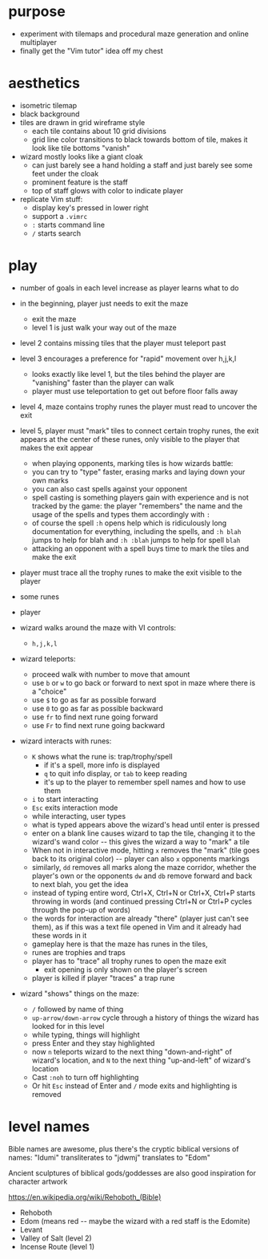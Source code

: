 # purpose

- experiment with tilemaps and procedural maze generation and
  online multiplayer
- finally get the "Vim tutor" idea off my chest

# aesthetics

- isometric tilemap
- black background
- tiles are drawn in grid wireframe style
    - each tile contains about 10 grid divisions
    - grid line color transitions to black towards bottom of
      tile, makes it look like tile bottoms "vanish"
- wizard mostly looks like a giant cloak
    - can just barely see a hand holding a staff and just barely
      see some feet under the cloak
    - prominent feature is the staff
    - top of staff glows with color to indicate player
- replicate Vim stuff:
    - display key's pressed in lower right
    - support a `.vimrc`
    - `:` starts command line
    - `/` starts search

# play

- number of goals in each level increase as player learns what to
  do
- in the beginning, player just needs to exit the maze
    - exit the maze
    - level 1 is just walk your way out of the maze
- level 2 contains missing tiles that the player must teleport
  past
- level 3 encourages a preference for "rapid" movement over h,j,k,l
    - looks exactly like level 1, but the tiles behind the player
      are "vanishing" faster than the player can walk
    - player must use teleportation to get out before floor falls
      away
- level 4, maze contains trophy runes the player must read to
  uncover the exit
- level 5, player must "mark" tiles to connect certain trophy
  runes, the exit appears at the center of these runes, only
  visible to the player that makes the exit appear
    - when playing opponents, marking tiles is how wizards
      battle:
    - you can try to "type" faster, erasing marks and laying down
      your own marks
    - you can also cast spells against your opponent
    - spell casting is something players gain with experience and
      is not tracked by the game: the player "remembers" the name
      and the usage of the spells and types them accordingly with
      `:`
    - of course the spell `:h` opens help which is ridiculously
      long documentation for everything, including the spells,
      and `:h blah` jumps to help for blah and `:h :blah` jumps
      to help for spell `blah`
    - attacking an opponent with a spell buys time to mark the
      tiles and make the exit

- player must trace all the trophy runes to make the exit visible
  to the player
- some runes 
- player 

- wizard walks around the maze with VI controls:
    - `h,j,k,l`
- wizard teleports:
    - proceed walk with number to move that amount
    - use `b` or `w` to go back or forward to next spot in maze
      where there is a "choice"
    - use `$` to go as far as possible forward
    - use `0` to go as far as possible backward
    - use `fr` to find next rune going forward
    - use `Fr` to find next rune going backward
- wizard interacts with runes:
    - `K` shows what the rune is: trap/trophy/spell
        - if it's a spell, more info is displayed
        - `q` to quit info display, or `tab` to keep reading
        - it's up to the player to remember spell names and how
          to use them
    - `i` to start interacting
    - `Esc` exits interaction mode
    - while interacting, user types
    - what is typed appears above the wizard's head until enter
      is pressed
    - enter on a blank line causes wizard to tap the tile,
      changing it to the wizard's wand color -- this gives the
      wizard a way to "mark" a tile
    - When not in interactive mode, hitting `x` removes the
      "mark" (tile goes back to its original color) -- player can
      also `x` opponents markings
    - similarly, `dd` removes all marks along the maze corridor,
      whether the player's own or the opponents
      `dw` and `db` remove forward and back to next blah, you get
      the idea
    - instead of typing entire word, Ctrl+X, Ctrl+N or Ctrl+X,
      Ctrl+P starts throwing in words (and continued pressing
      Ctrl+N or Ctrl+P cycles through the pop-up of words)
    - the words for interaction are already "there" (player just
      can't see them), as if this was a text file opened in Vim
      and it already had these words in it
    - gameplay here is that the maze has runes in the tiles,
    - runes are trophies and traps
    - player has to "trace" all trophy runes to open the maze
      exit
        - exit opening is only shown on the player's screen
    - player is killed if player "traces" a trap rune
- wizard "shows" things on the maze:
    - `/` followed by name of thing
    - `up-arrow/down-arrow` cycle through a history of things the
      wizard has looked for in this level
    - while typing, things will highlight
    - press Enter and they stay highlighted
    - now `n` teleports wizard to the next thing "down-and-right"
      of wizard's location, and `N` to the next thing
      "up-and-left" of wizard's location
    - Cast `:noh` to turn off highlighting
    - Or hit `Esc` instead of Enter and `/` mode exits and
      highlighting is removed

# level names

Bible names are awesome, plus there's the cryptic biblical
versions of names: "Idumi" transliterates to "jdwmj" translates to
"Edom"

Ancient sculptures of biblical gods/goddesses are also good
inspiration for character artwork

https://en.wikipedia.org/wiki/Rehoboth_(Bible)

- Rehoboth
- Edom (means red -- maybe the wizard with a red staff is the
  Edomite)
- Levant
- Valley of Salt (level 2)
- Incense Route (level 1)
